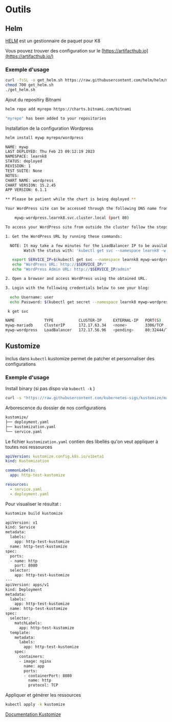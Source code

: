 # Outils 


## Helm

[HELM](https://helm.sh/) est un gestionnaire de paquet pour K8

Vous pouvez trouver des configuration sur le [https://artifacthub.io](https://artifacthub.io/) 


### Exemple d'usage

```bash
curl -fsSL -o get_helm.sh https://raw.githubusercontent.com/helm/helm/main/scripts/get-helm-3
chmod 700 get_helm.sh
./get_helm.sh
```

Ajout du repositiry Bitnami

```bash
helm repo add myrepo https://charts.bitnami.com/bitnami

"myrepo" has been added to your repositories
```

Installation de la configuration Wordpress

```bash
helm install mywp myrepo/wordpress

NAME: mywp
LAST DEPLOYED: Thu Feb 23 09:12:19 2023
NAMESPACE: learnk8
STATUS: deployed
REVISION: 1
TEST SUITE: None
NOTES:
CHART NAME: wordpress
CHART VERSION: 15.2.45
APP VERSION: 6.1.1

** Please be patient while the chart is being deployed **

Your WordPress site can be accessed through the following DNS name from within your cluster:

    mywp-wordpress.learnk8.svc.cluster.local (port 80)

To access your WordPress site from outside the cluster follow the steps below:

1. Get the WordPress URL by running these commands:

  NOTE: It may take a few minutes for the LoadBalancer IP to be available.
        Watch the status with: 'kubectl get svc --namespace learnk8 -w mywp-wordpress'

   export SERVICE_IP=$(kubectl get svc --namespace learnk8 mywp-wordpress --template "{{ range (index .status.loadBalancer.ingress 0) }}{{ . }}{{ end }}")
   echo "WordPress URL: http://$SERVICE_IP/"
   echo "WordPress Admin URL: http://$SERVICE_IP/admin"

2. Open a browser and access WordPress using the obtained URL.

3. Login with the following credentials below to see your blog:

  echo Username: user
  echo Password: $(kubectl get secret --namespace learnk8 mywp-wordpress -o jsonpath="{.data.wordpress-password}" | base64 -d)

```

```bash
 k get svc

NAME             TYPE           CLUSTER-IP     EXTERNAL-IP   PORT(S)                      AGE
mywp-mariadb     ClusterIP      172.17.63.34   <none>        3306/TCP                     2m27s
mywp-wordpress   LoadBalancer   172.17.56.96   <pending>     80:32444/TCP,443:31872/TCP   2m27s

```

## Kustomize

Inclus dans `kubectl` kustomize permet de patcher et personnaliser des configurations


### Exemple d'usage 

Install binary (si pas dispo via `kubectl -k` )

```bash
curl -s "https://raw.githubusercontent.com/kubernetes-sigs/kustomize/master/hack/install_kustomize.sh"  | bash
```

Arborescence du dossier de nos configurations

```bash
kustomize/
├── deployment.yaml
├── kustomization.yaml
└── service.yaml
```

Le fichier `kustomization.yaml` contien des libellés qu'on veut appliquer à toutes nos ressources 

```yaml
apiVersion: kustomize.config.k8s.io/v1beta1
kind: Kustomization

commonLabels:
  app: http-test-kustomize

resources:
  - service.yaml
  - deployment.yaml
```

Pour visualiser le résultat :

```bash
kustomize build kustomize

apiVersion: v1
kind: Service
metadata:
  labels:
    app: http-test-kustomize
  name: http-test-kustomize
spec:
  ports:
  - name: http
    port: 8080
  selector:
    app: http-test-kustomize
---
apiVersion: apps/v1
kind: Deployment
metadata:
  labels:
    app: http-test-kustomize
  name: http-test-kustomize
spec:
  selector:
    matchLabels:
      app: http-test-kustomize
  template:
    metadata:
      labels:
        app: http-test-kustomize
    spec:
      containers:
      - image: nginx
        name: app
        ports:
        - containerPort: 8080
          name: http
          protocol: TCP
```
Appliquer et générer les ressources 

```bash
kubectl apply -k kustomize
```

[Documentation Kustomize](https://kubectl.docs.kubernetes.io/guides/introduction/kustomize/)



